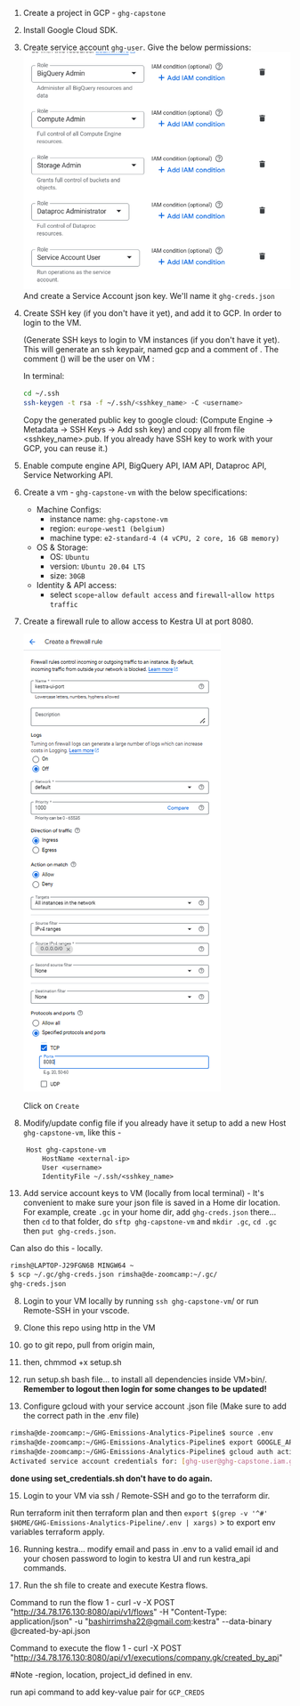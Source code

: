 1. Create a project in GCP - `ghg-capstone` 
2. Install Google Cloud SDK.
3. Create service account `ghg-user`. Give the below permissions:
    ![alt text](../images/permissions.png)
   And create a Service Account json key. We'll name it `ghg-creds.json`

4. Create SSH key (if you don't have it yet), and add it to GCP. In order to login to the VM.

    (Generate SSH keys to login to VM instances (if you don't have it yet). This will generate an ssh keypair, named gcp and a comment of <username>. The comment (<username>) will be the user on VM :

    In terminal:

    ```bash
    cd ~/.ssh
    ssh-keygen -t rsa -f ~/.ssh/<sshkey_name> -C <username>
    ```

    Copy the generated public key to google cloud: (Compute Engine -> Metadata -> SSH Keys -> Add ssh key) and copy all from file <sshkey_name>.pub. If you already have SSH key to work with your GCP, you can reuse it.)

5. Enable compute engine API, BigQuery API, IAM API, Dataproc API,  Service Networking API. 
6. Create a vm - `ghg-capstone-vm` with the below specifications:
    - Machine Configs: 
        - instance name: `ghg-capstone-vm`
        - region: `europe-west1 (belgium)`
        - machine type: `e2-standard-4 (4 vCPU, 2 core, 16 GB memory)`
    - OS & Storage:
        - OS: `Ubuntu`
        - version: `Ubuntu 20.04 LTS`
        - size: `30GB`
    - Identity & API access:
        - select `scope`-`allow default access` and `firewall`-`allow https traffic`

7. Create a firewall rule to allow access to Kestra UI at port 8080. 

    ![alt text](../images/firewall_rule.png)

    Click on `Create`

7. Modify/update config file if you already have it setup to add a new Host `ghg-capstone-vm`, like this - 
```
    Host ghg-capstone-vm 
        HostName <external-ip>
        User <username> 
        IdentityFile ~/.ssh/<sshkey_name>
```

13. Add service account keys to VM (locally from local terminal) - It's convenient to make sure your json file is saved in a Home dir location.
For example, create `.gc` in your home dir, add `ghg-creds.json` there...  then `cd` to that folder, do `sftp ghg-capstone-vm` and `mkdir .gc`, `cd .gc` then `put ghg-creds.json`.  

Can also do this - locally. 
```bash
rimsh@LAPTOP-J29FGN6B MINGW64 ~
$ scp ~/.gc/ghg-creds.json rimsha@de-zoomcamp:~/.gc/
ghg-creds.json                                                                            100% 2346    72.6KB/s   00:00
```
8. Login to your VM locally by running `ssh ghg-capstone-vm`/ or run Remote-SSH in your vscode. 
9. Clone this repo using http in the VM

10. go to git repo, pull from origin main, 
11. then, chmmod +x setup.sh 
12. run setup.sh bash file... to install all dependencies inside VM>bin/. **Remember to logout then login for some changes to be updated!**

14. Configure gcloud with your service account .json file (Make sure to add the correct path in the .env file)
```bash
rimsha@de-zoomcamp:~/GHG-Emissions-Analytics-Pipeline$ source .env
rimsha@de-zoomcamp:~/GHG-Emissions-Analytics-Pipeline$ export GOOGLE_APPLICATION_CREDENTIALS=$KEY_FILE_PATH
rimsha@de-zoomcamp:~/GHG-Emissions-Analytics-Pipeline$ gcloud auth activate-service-account --key-file=$KEY_FILE_PATH
Activated service account credentials for: [ghg-user@ghg-capstone.iam.gserviceaccount.com]
```
**done using set_credentials.sh don't have to do again.**

15. Login to your VM via ssh / Remote-SSH and go to the terraform dir. 

Run 
terraform init
then 
terraform plan and 
then
`export $(grep -v '^#' $HOME/GHG-Emissions-Analytics-Pipeline/.env | xargs)`  > to export env variables
terraform apply. 


16. Running kestra... modify email and pass in .env to a valid email id and your chosen password to login to kestra UI and run kestra_api commands. 

17. Run the sh file to create and execute Kestra flows. 

Command to run the flow 1 - curl -v -X POST "http://34.78.176.130:8080/api/v1/flows" -H "Content-Type: application/json" -u "bashirrimsha22@gmail.com:kestra" --data-binary @created-by-api.json

Command to execute the flow 1 - curl -X POST "http://34.78.176.130:8080/api/v1/executions/company.gk/created_by_api" 


#Note -region, location, project_id defined in env. 

run api command to add key-value pair for `GCP_CREDS`

